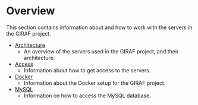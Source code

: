 # Overview

This section contains information about and how to work with the servers in the GIRAF project.

- [Architecture](./architecture.md)
  - An overview of the servers used in the GIRAF project, and their architecture.
- [Access](./server_access.md)
  - Information about how to get access to the servers.
- [Docker](./Docker/index.md)
  - Information about the Docker setup for the GIRAF project.
- [MySQL](./mysql_access.md)
  - Information on how to access the MySQL database.
